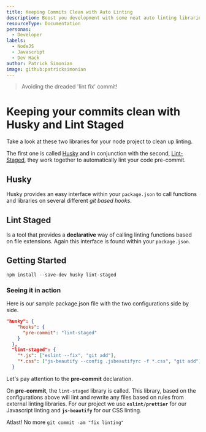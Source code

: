 ```yaml
---
title: Keeping Commits Clean with Auto Linting
description: Boost you development with some neat auto linting libraries.
resourceType: Documentation
personas: 
  - Developer
labels:
  - NodeJS
  - Javascript
  - Dev Hack
author: Patrick Simonian
image: github:patricksimonian 
---
```

> Avoiding the dreaded 'lint fix' commit!
# Keeping your commits clean with Husky and Lint Staged

Take a look at these two libraries for your node project to clean up linting.

The first one is called [Husky](https://www.npmjs.com/package/husky) and in conjunction with the second, [Lint-Staged](https://www.npmjs.com/package/lint-staged), they work together to automatically lint your code pre-commit. 

## Husky

Husky provides an easy interface within your `package.json` to call functions and libraries on several different
_git based hooks_. 

## Lint Staged

Is a tool that provides a __declarative__ way of calling linting functions based on file extensions. Again this
interface is found within your `package.json`.


## Getting Started

`npm install --save-dev husky lint-staged`

### Seeing it in action

Here is our sample package.json file with the two configurations side by side.

```json
"husky": {
    "hooks": {
      "pre-commit": "lint-staged"
    }
  },
  "lint-staged": {
    "*.js": ["eslint --fix", "git add"],
    "*.css": ["js-beautify --config .jsbeautifyrc -f *.css", "git add"]
  }
```

Let's pay attention to the __pre-commit__ declaration. 

On __pre-commit__, the `lint-staged` library is called. This library, based on the configurations above
will lint and rewrite any files based on rules from external linting libraries. For our project we use
__`eslint/prettier`__ for our Javascript linting and __`js-beautify`__ for our CSS linting.

Atlast! No more `git commit -am "fix linting"` 
